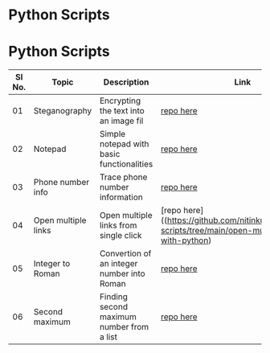 # Python Scripts

# Python Scripts

| Sl No. | Topic | Description | Link |  
| --- | --- | --- | --- |  
| 01 | Steganography | Encrypting the text into an image fil | [repo here](https://github.com/nitinkumar30/python-scripts/tree/main/Steganography%20Project) |  
| 02 | Notepad | Simple notepad with basic functionalities | [repo here](https://github.com/nitinkumar30/python-scripts/tree/main/Notepad%20using%20Python) |  
| 03 | Phone number info | Trace phone number information | [repo here](https://github.com/nitinkumar30/python-scripts/tree/main/Phone%20number%20info%20using%20Python) |  
| 04 | Open multiple links | Open multiple links from single click | [repo here]((https://github.com/nitinkumar30/python-scripts/tree/main/open-multiple-links-with-python) |  
| 05 | Integer to Roman | Convertion of an integer number into Roman | [repo here](https://github.com/nitinkumar30/python-scripts/blob/main/integer%20to%20roman) |
| 06 | Second maximum | Finding second maximum number from a list | [repo here](https://github.com/nitinkumar30/python-scripts/tree/main/second%20maximum) |




